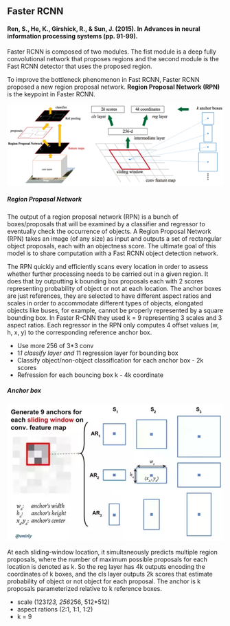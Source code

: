## Faster RCNN
#### Ren, S., He, K., Girshick, R., & Sun, J. (2015). In Advances in neural information processing systems (pp. 91-99).

Faster RCNN is composed of two modules. The fist module is a deep fully convolutional network that proposes regions and the second module is the Fast RCNN detector that uses the proposed region.

To improve the bottleneck phenomenon in Fast RCNN, Faster RCNN proposed a new region proposal network. **Region Proposal Network (RPN)** is the keypoint in Faster RCNN.

![faster_rcnn](https://github.com/Oh-Yoojin/Object-detection/blob/master/Faster%20RCNN/pictures/faster_rcnn.png)

##### Region Propasal Network
The output of a region proposal network (RPN) is a bunch of boxes/proposals that will be examined by a classifier and regressor to eventually check the occurrence of objects.
A Region Proposal Network (RPN) takes an image (of any size) as input and outputs a set of rectangular object proposals, each with an objectness score. The ultimate goal of this model is to share computation with a Fast RCNN object detection network.

The RPN quickly and efficiently scans every location in order to assess whether further processing needs to be carried out in a given region. It does that by outputting k bounding box proposals each with 2 scores representing probability of object or not at each location.
The anchor boxes are just references, they are selected to have different aspect ratios and scales in order to accommodate different types of objects, elongated objects like buses, for example, cannot be properly represented by a square bounding box. In Faster R-CNN they used k = 9 representing 3 scales and 3 aspect ratios. Each regressor in the RPN only computes 4 offset values (w, h, x, y) to the corresponding reference anchor box.

* Use more 256 of 3*3 conv
* 1*1 classify layer and 1*1 regression layer for bounding box
* Classify object/non-object classification for each anchor box - 2k scores
* Refression for each bouncing box k - 4k coordinate

##### Anchor box

![anchor](https://github.com/Oh-Yoojin/Object-detection/blob/master/Faster%20RCNN/pictures/anchor.png)

At each sliding-window location, it simultaneously predicts multiple region proposals, where the number of maximum possible proposals for each location is denoted as k. So the reg layer has 4k outputs encoding the coordinates of k boxes, and the cls layer outputs 2k scores that estimate probability of object or not object for each proposal.
The anchor is k proposals parameterized relative to k reference boxes.

* scale (123*123, 256*256, 512*512)
* aspect rations (2:1, 1:1, 1:2)
* k = 9
